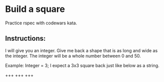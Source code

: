 # **Build a square** 

Practice rspec with codewars kata. 

## **Instructions:**

I will give you an integer. Give me back a shape that is as long and wide as 
the integer. The integer will be a whole number between 0 and 50.

Example: Integer = 3; I expect a 3x3 square back just like below as a string.

+++
+++
+++
